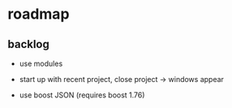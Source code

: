 # roadmap

## backlog
- use modules

- start up with recent project, close project
  -> windows appear
- use boost JSON (requires boost 1.76)

